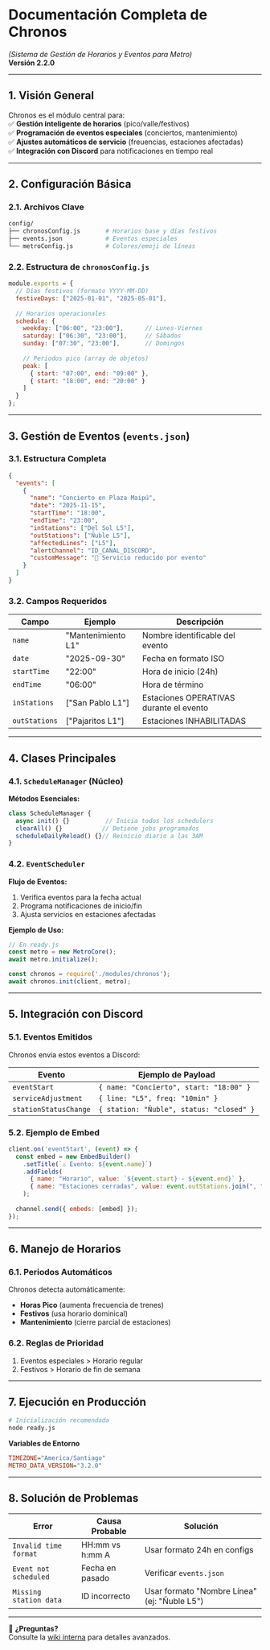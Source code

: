 # **Documentación Completa de Chronos**  
*(Sistema de Gestión de Horarios y Eventos para Metro)*  
**Versión 2.2.0**  

---

## **1. Visión General**  
Chronos es el módulo central para:  
✅ **Gestión inteligente de horarios** (pico/valle/festivos)  
✅ **Programación de eventos especiales** (conciertos, mantenimiento)  
✅ **Ajustes automáticos de servicio** (freuencias, estaciones afectadas)  
✅ **Integración con Discord** para notificaciones en tiempo real  

---

## **2. Configuración Básica**

### **2.1. Archivos Clave**  
```bash
config/
├── chronosConfig.js       # Horarios base y días festivos
├── events.json            # Eventos especiales
└── metroConfig.js         # Colores/emoji de líneas
```

### **2.2. Estructura de `chronosConfig.js`**  
```javascript
module.exports = {
  // Días festivos (formato YYYY-MM-DD)
  festiveDays: ["2025-01-01", "2025-05-01"],
  
  // Horarios operacionales
  schedule: {
    weekday: ["06:00", "23:00"],      // Lunes-Viernes
    saturday: ["06:30", "23:00"],     // Sábados
    sunday: ["07:30", "23:00"],       // Domingos
    
    // Periodos pico (array de objetos)
    peak: [
      { start: "07:00", end: "09:00" },
      { start: "18:00", end: "20:00" }
    ]
  }
};
```

---

## **3. Gestión de Eventos (`events.json`)**

### **3.1. Estructura Completa**  
```json
{
  "events": [
    {
      "name": "Concierto en Plaza Maipú",
      "date": "2025-11-15",
      "startTime": "18:00",
      "endTime": "23:00",
      "inStations": ["Del Sol L5"],
      "outStations": ["Ñuble L5"],
      "affectedLines": ["L5"],
      "alertChannel": "ID_CANAL_DISCORD",
      "customMessage": "🚧 Servicio reducido por evento"
    }
  ]
}
```

### **3.2. Campos Requeridos**  
| Campo           | Ejemplo              | Descripción                                  |
|-----------------|----------------------|----------------------------------------------|
| `name`          | "Mantenimiento L1"   | Nombre identificable del evento              |
| `date`          | "2025-09-30"         | Fecha en formato ISO                         |
| `startTime`     | "22:00"              | Hora de inicio (24h)                         |
| `endTime`       | "06:00"              | Hora de término                              |
| `inStations`    | ["San Pablo L1"]     | Estaciones OPERATIVAS durante el evento      |
| `outStations`   | ["Pajaritos L1"]     | Estaciones INHABILITADAS                     |

---

## **4. Clases Principales**

### **4.1. `ScheduleManager` (Núcleo)**  
**Métodos Esenciales:**  
```javascript
class ScheduleManager {
  async init() {}          // Inicia todos los schedulers
  clearAll() {}           // Detiene jobs programados
  scheduleDailyReload() {}// Reinicio diario a las 3AM
}
```

### **4.2. `EventScheduler`**  
**Flujo de Eventos:**  
1. Verifica eventos para la fecha actual  
2. Programa notificaciones de inicio/fin  
3. Ajusta servicios en estaciones afectadas  

**Ejemplo de Uso:**  
```javascript
// En ready.js
const metro = new MetroCore();
await metro.initialize();

const chronos = require('./modules/chronos');
await chronos.init(client, metro);
```

---

## **5. Integración con Discord**

### **5.1. Eventos Emitidos**  
Chronos envía estos eventos a Discord:  

| Evento                  | Ejemplo de Payload                      |
|-------------------------|-----------------------------------------|
| `eventStart`            | `{ name: "Concierto", start: "18:00" }` |
| `serviceAdjustment`     | `{ line: "L5", freq: "10min" }`        |
| `stationStatusChange`   | `{ station: "Ñuble", status: "closed" }`|

### **5.2. Ejemplo de Embed**  
```javascript
client.on('eventStart', (event) => {
  const embed = new EmbedBuilder()
    .setTitle(`⚠️ Evento: ${event.name}`)
    .addFields(
      { name: "Horario", value: `${event.start} - ${event.end}` },
      { name: "Estaciones cerradas", value: event.outStations.join(", ") }
    );
  
  channel.send({ embeds: [embed] });
});
```

---

## **6. Manejo de Horarios**

### **6.1. Periodos Automáticos**  
Chronos detecta automáticamente:  
- **Horas Pico** (aumenta frecuencia de trenes)  
- **Festivos** (usa horario dominical)  
- **Mantenimiento** (cierre parcial de estaciones)  

### **6.2. Reglas de Prioridad**  
1. Eventos especiales > Horario regular  
2. Festivos > Horario de fin de semana  

---

## **7. Ejecución en Producción**  
```bash
# Inicialización recomendada
node ready.js
```

**Variables de Entorno**  
```ini
TIMEZONE="America/Santiago"
METRO_DATA_VERSION="3.2.0"
```

---

## **8. Solución de Problemas**  

| Error                     | Causa Probable               | Solución                          |
|---------------------------|------------------------------|-----------------------------------|
| `Invalid time format`     | HH:mm vs h:mm A              | Usar formato 24h en configs       |
| `Event not scheduled`     | Fecha en pasado              | Verificar `events.json`           |
| `Missing station data`    | ID incorrecto                | Usar formato "Nombre Línea" (ej: "Ñuble L5") |

--- 

📌 **¿Preguntas?**  
Consulte la [wiki interna](https://github.com/tu-repo/docs/wiki/Chronos) para detalles avanzados.